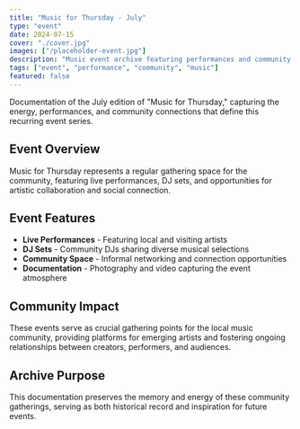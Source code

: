```yaml
---
title: "Music for Thursday - July"
type: "event"
date: 2024-07-15
cover: "./cover.jpg"
images: ["/placeholder-event.jpg"]
description: "Music event archive featuring performances and community gathering documentation."
tags: ["event", "performance", "community", "music"]
featured: false
---
```


Documentation of the July edition of "Music for Thursday," capturing the energy, performances, and community connections that define this recurring event series.

## Event Overview

Music for Thursday represents a regular gathering space for the community, featuring live performances, DJ sets, and opportunities for artistic collaboration and social connection.

## Event Features

- **Live Performances** - Featuring local and visiting artists
- **DJ Sets** - Community DJs sharing diverse musical selections
- **Community Space** - Informal networking and connection opportunities
- **Documentation** - Photography and video capturing the event atmosphere

## Community Impact

These events serve as crucial gathering points for the local music community, providing platforms for emerging artists and fostering ongoing relationships between creators, performers, and audiences.

## Archive Purpose

This documentation preserves the memory and energy of these community gatherings, serving as both historical record and inspiration for future events.